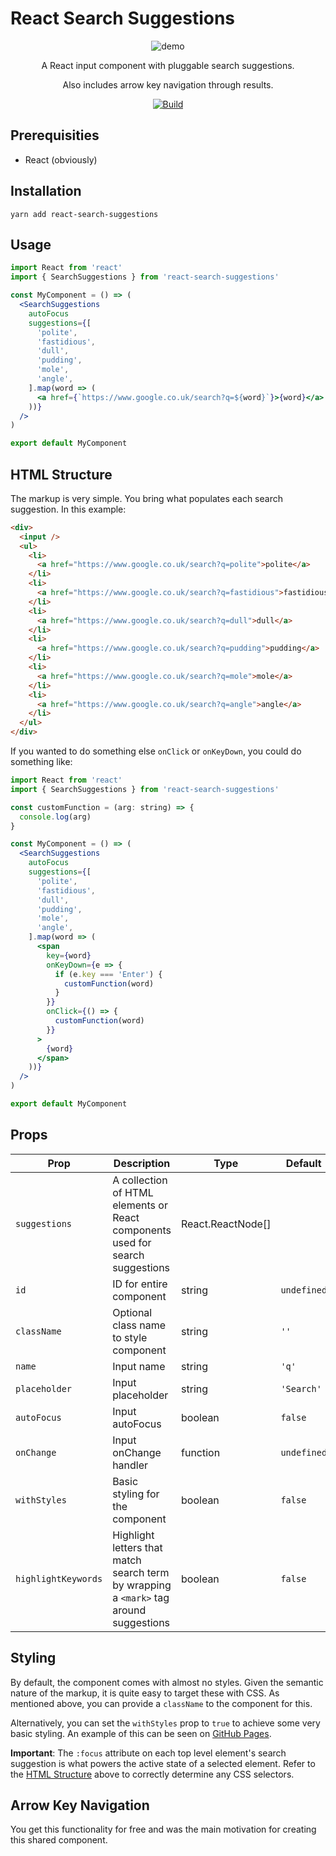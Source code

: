 # React Search Suggestions

<div align="center">
  <img src="https://raw.githubusercontent.com/adhamu/react-search-suggestions/main/demo.png" alt="demo"/>

A React input component with pluggable search suggestions.

Also includes arrow key navigation through results.

[![Build](https://github.com/adhamu/react-search-suggestions/actions/workflows/ci.yml/badge.svg?branch=main)](https://github.com/adhamu/react-search-suggestions/actions)

</div>

## Prerequisities

- React (obviously)

## Installation

```shell
yarn add react-search-suggestions
```

## Usage

```jsx
import React from 'react'
import { SearchSuggestions } from 'react-search-suggestions'

const MyComponent = () => (
  <SearchSuggestions
    autoFocus
    suggestions={[
      'polite',
      'fastidious',
      'dull',
      'pudding',
      'mole',
      'angle',
    ].map(word => (
      <a href={`https://www.google.co.uk/search?q=${word}`}>{word}</a>
    ))}
  />
)

export default MyComponent
```

## HTML Structure

The markup is very simple. You bring what populates each search suggestion. In this example:

```html
<div>
  <input />
  <ul>
    <li>
      <a href="https://www.google.co.uk/search?q=polite">polite</a>
    </li>
    <li>
      <a href="https://www.google.co.uk/search?q=fastidious">fastidious</a>
    </li>
    <li>
      <a href="https://www.google.co.uk/search?q=dull">dull</a>
    </li>
    <li>
      <a href="https://www.google.co.uk/search?q=pudding">pudding</a>
    </li>
    <li>
      <a href="https://www.google.co.uk/search?q=mole">mole</a>
    </li>
    <li>
      <a href="https://www.google.co.uk/search?q=angle">angle</a>
    </li>
  </ul>
</div>
```

If you wanted to do something else `onClick` or `onKeyDown`, you could do something like:

```jsx
import React from 'react'
import { SearchSuggestions } from 'react-search-suggestions'

const customFunction = (arg: string) => {
  console.log(arg)
}

const MyComponent = () => (
  <SearchSuggestions
    autoFocus
    suggestions={[
      'polite',
      'fastidious',
      'dull',
      'pudding',
      'mole',
      'angle',
    ].map(word => (
      <span
        key={word}
        onKeyDown={e => {
          if (e.key === 'Enter') {
            customFunction(word)
          }
        }}
        onClick={() => {
          customFunction(word)
        }}
      >
        {word}
      </span>
    ))}
  />
)

export default MyComponent
```

## Props

| Prop                | Description                                                                            | Type              | Default     | Required? |
| ------------------- | -------------------------------------------------------------------------------------- | ----------------- | ----------- | --------- |
| `suggestions`       | A collection of HTML elements or React components used for search suggestions          | React.ReactNode[] |             | Y         |
| `id`                | ID for entire component                                                                | string            | `undefined` | N         |
| `className`         | Optional class name to style component                                                 | string            | `''`        | N         |
| `name`              | Input name                                                                             | string            | `'q'`       | N         |
| `placeholder`       | Input placeholder                                                                      | string            | `'Search'`  | N         |
| `autoFocus`         | Input autoFocus                                                                        | boolean           | `false`     | N         |
| `onChange`          | Input onChange handler                                                                 | function          | `undefined` | N         |
| `withStyles`        | Basic styling for the component                                                        | boolean           | `false`     | N         |
| `highlightKeywords` | Highlight letters that match search term by wrapping a `<mark>` tag around suggestions | boolean           | `false`     | N         |

## Styling

By default, the component comes with almost no styles. Given the semantic nature of the markup, it is quite easy to target these with CSS. As mentioned above, you can provide a `className` to the component for this.

Alternatively, you can set the `withStyles` prop to `true` to achieve some very basic styling. An example of this can be seen on [GitHub Pages](http://adhamu.github.io/react-search-suggestions/).

**Important**: The `:focus` attribute on each top level element's search suggestion is what powers the active state of a selected element. Refer to the [HTML Structure](#html-structure) above to correctly determine any CSS selectors.

## Arrow Key Navigation

You get this functionality for free and was the main motivation for creating this shared component.
